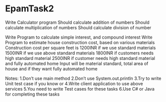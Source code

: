 # EpamTask2

Write Calculator program
Should calculate addition of numbers
Should calculate multiplication of numbers
Should calculate division of number

Write Program to calculate simple interest, and compound interest
Write Program to estimate house construction cost, based on various materials
Construction cost per square feet is 1200INR if we use standard materials
1500INR if we use above standard materials
1800INR if customers needs high standard material
2500INR if customer needs high standard material and fully automated home
Input will be material standard, total area of house and if they want fully automated home

Notes:
1.Don’t use main method
2.Don’t use System.out.println
3.Try to write Unit test case if you know or
4.Write client application to use above services
5.You need to write Test cases for these tasks
6.Use C# or Java for completing these tasks
